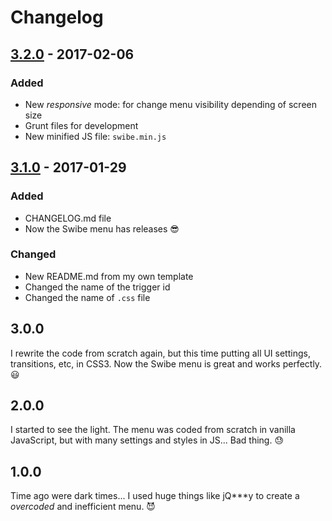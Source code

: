 # Changelog

## [3.2.0](https://github.com/barcia/swibe/releases/tag/3.2.0) - 2017-02-06
### Added
- New *responsive* mode: for change menu visibility depending of screen size
- Grunt files for development
- New minified JS file: `swibe.min.js`


## [3.1.0](https://github.com/barcia/swibe/releases/tag/3.1.0) - 2017-01-29
### Added
- CHANGELOG.md file
- Now the Swibe menu has releases :sunglasses:

### Changed
- New README.md from my own template
- Changed the name of the trigger id
- Changed the name of `.css` file 


## 3.0.0
I rewrite the code from scratch again, but this time putting all UI settings, 
transitions, etc, in CSS3. Now the Swibe menu is great and works perfectly. 
:smiley:


## 2.0.0
I started to see the light. The menu was coded from scratch in vanilla 
JavaScript, but with many settings and styles in JS... Bad thing. :sweat:


## 1.0.0
Time ago were dark times... I used huge things like jQ***y to create a 
*overcoded* and inefficient menu. :smiling_imp: